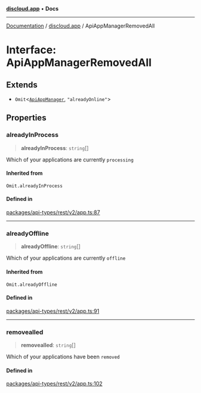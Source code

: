 [**discloud.app**](../README.md) • **Docs**

***

[Documentation](../../packages.md) / [discloud.app](../README.md) / ApiAppManagerRemovedAll

# Interface: ApiAppManagerRemovedAll

## Extends

- `Omit`\<[`ApiAppManager`](ApiAppManager.md), `"alreadyOnline"`\>

## Properties

### alreadyInProcess

> **alreadyInProcess**: `string`[]

Which of your applications are currently `processing`

#### Inherited from

`Omit.alreadyInProcess`

#### Defined in

[packages/api-types/rest/v2/app.ts:87](https://github.com/discloud/discloud.app/blob/e957c12968777c01a56e127121040f7eaaf9b803/packages/api-types/rest/v2/app.ts#L87)

***

### alreadyOffline

> **alreadyOffline**: `string`[]

Which of your applications are currently `offline`

#### Inherited from

`Omit.alreadyOffline`

#### Defined in

[packages/api-types/rest/v2/app.ts:91](https://github.com/discloud/discloud.app/blob/e957c12968777c01a56e127121040f7eaaf9b803/packages/api-types/rest/v2/app.ts#L91)

***

### removealled

> **removealled**: `string`[]

Which of your applications have been `removed`

#### Defined in

[packages/api-types/rest/v2/app.ts:102](https://github.com/discloud/discloud.app/blob/e957c12968777c01a56e127121040f7eaaf9b803/packages/api-types/rest/v2/app.ts#L102)
